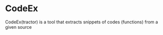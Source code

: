 # CodeEx
CodeEx(tractor) is a tool that extracts snippets of codes (functions) from a given source 
